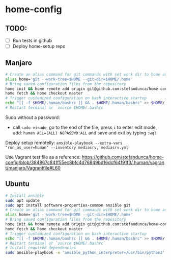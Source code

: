 # home-config

## TODO:
- [ ] Run tests in github
- [ ] Deploy home-setup repo

## Manjaro

```bash
# Create an alias command for git commands with set work dir to home and ".git" dir as ".home"
alias home='git --work-tree=$HOME --git-dir=$HOME/.home'
# Bring saved configuration files from the repository
home init && home remote add origin git@github.com:stefandunca/home-config.git
home fetch && home checkout master
# Trigger customized configuration on bash interactive startup
echo "[[ -f $HOME/.human/bashrc ]] && . $HOME/.human/bashrc" >> $HOME/.bashrc
# Restart terminal or `source $HOME/.bashrc`
```

Sudo without a password:
 - call `sudo visudo`, go to the end of the file, press `i` to enter edit mode, add: `human ALL=(ALL) NOPASSWD:ALL` and save and exit by typing `:wq!`

Deploy setup remotelly: `ansible-playbook --extra-vars "run_as_user=human" --inventory mediasrv, mediasrv.yml`

Use Vagrant test file as a reference: https://github.com/stefandunca/home-config/blob/384867c841f55ec8bfc4d76849bd16dcf64f91f3/.human/vagrant/manjaro/Vagrantfile#L60

## Ubuntu
```bash
# Install ansible
sudo apt update
sudo apt install software-properties-common ansible git
# Create an alias command for git commands with set work dir to home and ".git" dir as ".home"
alias home='git --work-tree=$HOME --git-dir=$HOME/.home'
# Bring saved configuration files from the repository
home init && home remote add origin git@github.com:stefandunca/home-config.git
home fetch && home checkout master
# Trigger customized configuration on bash interactive startup
echo "[[ -f $HOME/.human/bashrc ]] && . $HOME/.human/bashrc" >> $HOME/.bashrc
# Restart terminal or `source $HOME/.bashrc`
# Install required dependencies
sudo ansible-playbook -e 'ansible_python_interpreter=/usr/bin/python3' --connection=local --inventory 127.0.0.1, --limit 127.0.0.1 .human/ansible/local.yml --extra-vars "run_as_user=$USER"
```
